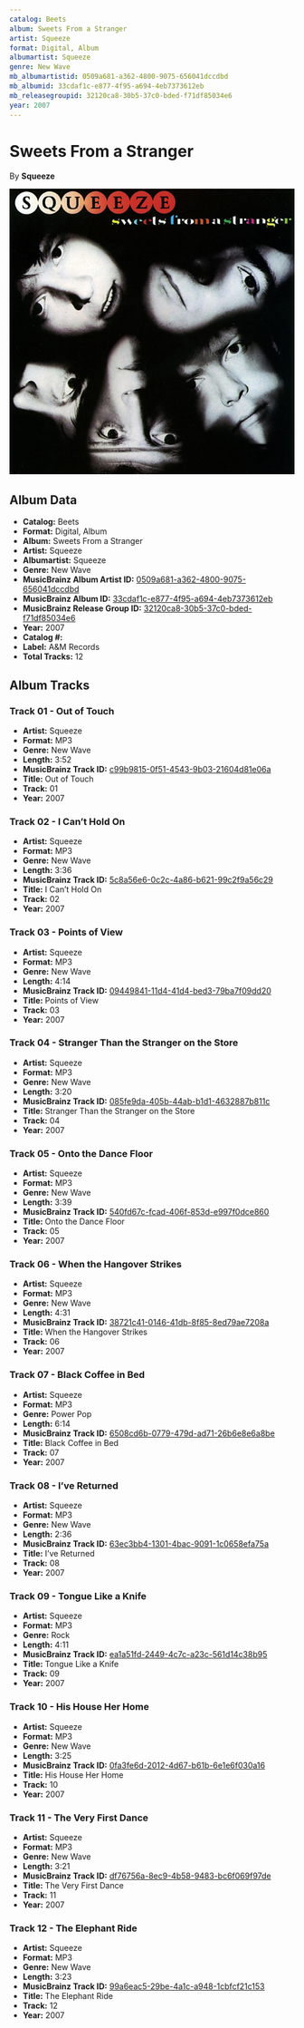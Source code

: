 ```yaml
---
catalog: Beets
album: Sweets From a Stranger
artist: Squeeze
format: Digital, Album
albumartist: Squeeze
genre: New Wave
mb_albumartistid: 0509a681-a362-4800-9075-656041dccdbd
mb_albumid: 33cdaf1c-e877-4f95-a694-4eb7373612eb
mb_releasegroupid: 32120ca8-30b5-37c0-bded-f71df85034e6
year: 2007
---
```


# Sweets From a Stranger

By **Squeeze**

![](../../assets/beetscovers/Squeeze-Sweets_From_a_Stranger.jpg)

## Album Data

- **Catalog:** Beets
- **Format:** Digital, Album
- **Album:** Sweets From a Stranger
- **Artist:** Squeeze
- **Albumartist:** Squeeze
- **Genre:** New Wave
- **MusicBrainz Album Artist ID:** [0509a681-a362-4800-9075-656041dccdbd](https://musicbrainz.org/artist/0509a681-a362-4800-9075-656041dccdbd)
- **MusicBrainz Album ID:** [33cdaf1c-e877-4f95-a694-4eb7373612eb](https://musicbrainz.org/release/33cdaf1c-e877-4f95-a694-4eb7373612eb)
- **MusicBrainz Release Group ID:** [32120ca8-30b5-37c0-bded-f71df85034e6](https://musicbrainz.org/release-group/32120ca8-30b5-37c0-bded-f71df85034e6)
- **Year:** 2007
- **Catalog #:** 
- **Label:** A&M Records
- **Total Tracks:** 12

## Album Tracks

### Track 01 - Out of Touch

- **Artist:** Squeeze
- **Format:** MP3
- **Genre:** New Wave
- **Length:** 3:52
- **MusicBrainz Track ID:** [c99b9815-0f51-4543-9b03-21604d81e06a](https://musicbrainz.org/recording/c99b9815-0f51-4543-9b03-21604d81e06a)
- **Title:** Out of Touch
- **Track:** 01
- **Year:** 2007

### Track 02 - I Can’t Hold On

- **Artist:** Squeeze
- **Format:** MP3
- **Genre:** New Wave
- **Length:** 3:36
- **MusicBrainz Track ID:** [5c8a56e6-0c2c-4a86-b621-99c2f9a56c29](https://musicbrainz.org/recording/5c8a56e6-0c2c-4a86-b621-99c2f9a56c29)
- **Title:** I Can’t Hold On
- **Track:** 02
- **Year:** 2007

### Track 03 - Points of View

- **Artist:** Squeeze
- **Format:** MP3
- **Genre:** New Wave
- **Length:** 4:14
- **MusicBrainz Track ID:** [09449841-11d4-41d4-bed3-79ba7f09dd20](https://musicbrainz.org/recording/09449841-11d4-41d4-bed3-79ba7f09dd20)
- **Title:** Points of View
- **Track:** 03
- **Year:** 2007

### Track 04 - Stranger Than the Stranger on the Store

- **Artist:** Squeeze
- **Format:** MP3
- **Genre:** New Wave
- **Length:** 3:20
- **MusicBrainz Track ID:** [085fe9da-405b-44ab-b1d1-4632887b811c](https://musicbrainz.org/recording/085fe9da-405b-44ab-b1d1-4632887b811c)
- **Title:** Stranger Than the Stranger on the Store
- **Track:** 04
- **Year:** 2007

### Track 05 - Onto the Dance Floor

- **Artist:** Squeeze
- **Format:** MP3
- **Genre:** New Wave
- **Length:** 3:39
- **MusicBrainz Track ID:** [540fd67c-fcad-406f-853d-e997f0dce860](https://musicbrainz.org/recording/540fd67c-fcad-406f-853d-e997f0dce860)
- **Title:** Onto the Dance Floor
- **Track:** 05
- **Year:** 2007

### Track 06 - When the Hangover Strikes

- **Artist:** Squeeze
- **Format:** MP3
- **Genre:** New Wave
- **Length:** 4:31
- **MusicBrainz Track ID:** [38721c41-0146-41db-8f85-8ed79ae7208a](https://musicbrainz.org/recording/38721c41-0146-41db-8f85-8ed79ae7208a)
- **Title:** When the Hangover Strikes
- **Track:** 06
- **Year:** 2007

### Track 07 - Black Coffee in Bed

- **Artist:** Squeeze
- **Format:** MP3
- **Genre:** Power Pop
- **Length:** 6:14
- **MusicBrainz Track ID:** [6508cd6b-0779-479d-ad71-26b6e8e6a8be](https://musicbrainz.org/recording/6508cd6b-0779-479d-ad71-26b6e8e6a8be)
- **Title:** Black Coffee in Bed
- **Track:** 07
- **Year:** 2007

### Track 08 - I’ve Returned

- **Artist:** Squeeze
- **Format:** MP3
- **Genre:** New Wave
- **Length:** 2:36
- **MusicBrainz Track ID:** [63ec3bb4-1301-4bac-9091-1c0658efa75a](https://musicbrainz.org/recording/63ec3bb4-1301-4bac-9091-1c0658efa75a)
- **Title:** I’ve Returned
- **Track:** 08
- **Year:** 2007

### Track 09 - Tongue Like a Knife

- **Artist:** Squeeze
- **Format:** MP3
- **Genre:** Rock
- **Length:** 4:11
- **MusicBrainz Track ID:** [ea1a51fd-2449-4c7c-a23c-561d14c38b95](https://musicbrainz.org/recording/ea1a51fd-2449-4c7c-a23c-561d14c38b95)
- **Title:** Tongue Like a Knife
- **Track:** 09
- **Year:** 2007

### Track 10 - His House Her Home

- **Artist:** Squeeze
- **Format:** MP3
- **Genre:** New Wave
- **Length:** 3:25
- **MusicBrainz Track ID:** [0fa3fe6d-2012-4d67-b61b-6e1e6f030a16](https://musicbrainz.org/recording/0fa3fe6d-2012-4d67-b61b-6e1e6f030a16)
- **Title:** His House Her Home
- **Track:** 10
- **Year:** 2007

### Track 11 - The Very First Dance

- **Artist:** Squeeze
- **Format:** MP3
- **Genre:** New Wave
- **Length:** 3:21
- **MusicBrainz Track ID:** [df76756a-8ec9-4b58-9483-bc6f069f97de](https://musicbrainz.org/recording/df76756a-8ec9-4b58-9483-bc6f069f97de)
- **Title:** The Very First Dance
- **Track:** 11
- **Year:** 2007

### Track 12 - The Elephant Ride

- **Artist:** Squeeze
- **Format:** MP3
- **Genre:** New Wave
- **Length:** 3:23
- **MusicBrainz Track ID:** [99a6eac5-29be-4a1c-a948-1cbfcf21c153](https://musicbrainz.org/recording/99a6eac5-29be-4a1c-a948-1cbfcf21c153)
- **Title:** The Elephant Ride
- **Track:** 12
- **Year:** 2007


